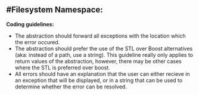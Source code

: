 #Filesystem Namespace:  
---  
**Coding guidelines:**  
 
-  The abstraction should forward all exceptions with the location which the error occured. 
-  The abstraction should prefer the use of the STL over Boost alternatives (aka: instead of a path, use a string).  This guideline really only applies to return values of the abstraction, however, there may be other cases where the STL is preferred over boost. 
-  All errors should have an explanation that the user can either recieve in an exception that will be displayed, or in a string that can be used to determine whether the error can be resolved.
